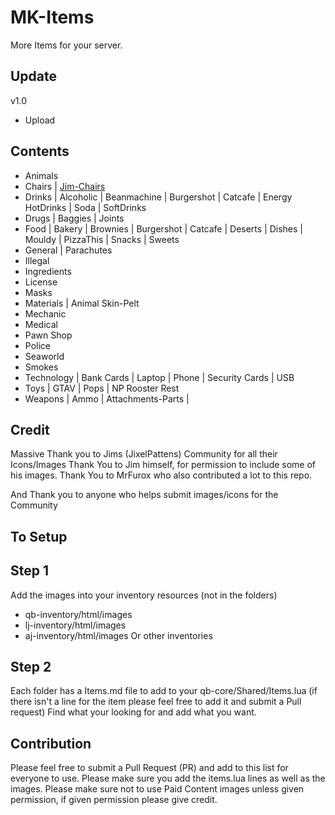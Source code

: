 # MK-Items
More Items for your server.

## Update ##
v1.0
 - Upload

 ## Contents
  - Animals 
  - Chairs | [Jim-Chairs](https://github.com/jimathy/jim-chairs)
  - Drinks | Alcoholic | Beanmachine | Burgershot | Catcafe | Energy HotDrinks | Soda | SoftDrinks
  - Drugs | Baggies | Joints
  - Food | Bakery | Brownies | Burgershot | Catcafe | Deserts | Dishes | Mouldy | PizzaThis | Snacks | Sweets
  - General | Parachutes
  - Illegal
  - Ingredients
  - License
  - Masks
  - Materials | Animal Skin-Pelt
  - Mechanic
  - Medical
  - Pawn Shop
  - Police
  - Seaworld
  - Smokes
  - Technology | Bank Cards | Laptop | Phone | Security Cards | USB
  - Toys | GTAV | Pops | NP Rooster Rest
  - Weapons | Ammo | Attachments-Parts | 

 ## Credit ##
 Massive Thank you to Jims (JixelPattens) Community for all their Icons/Images
 Thank You to Jim himself, for permission to include some of his images.
 Thank You to MrFurox who also contributed a lot to this repo.

 And Thank you to anyone who helps submit images/icons for the Community

 ## To Setup ##

 ## Step 1
Add the images into your inventory resources (not in the folders)
 - qb-inventory/html/images
 - lj-inventory/html/images
 - aj-inventory/html/images
Or other inventories

## Step 2
Each folder has a Items.md file to add to your qb-core/Shared/Items.lua
(if there isn't a line for the item please feel free to add it and submit a Pull request)
Find what your looking for and add what you want.

## Contribution
Please feel free to submit a Pull Request (PR) and add to this list for everyone to use.
Please make sure you add the items.lua lines as well as the images.
Please make sure not to use Paid Content images unless given permission, if given permission please give credit.
